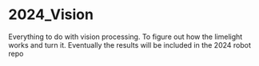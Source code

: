 # 2024_Vision
Everything to do with vision processing. To figure out how the limelight works and turn it. Eventually the results will be included in the 2024 robot repo
